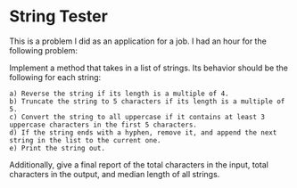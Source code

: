 # String Tester

This is a problem I did as an application for a job. I had an hour for the following problem:

Implement a method that takes in a list of strings. Its behavior should be the following for each string:

    a) Reverse the string if its length is a multiple of 4.
    b) Truncate the string to 5 characters if its length is a multiple of 5.
    c) Convert the string to all uppercase if it contains at least 3 uppercase characters in the first 5 characters.
    d) If the string ends with a hyphen, remove it, and append the next string in the list to the current one.
    e) Print the string out.

Additionally, give a final report of the total characters in the input, total characters in the output, and median length of all strings. 